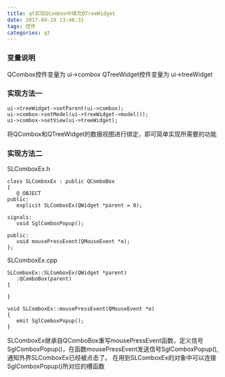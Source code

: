 ```yaml
---
title: qt实现QCombox中填充QTreeWidget
date: 2017-04-18 13:48:31
tags: 控件
categories: qt
---
```

### 变量说明
QCombox控件变量为  ui->combox
QTreeWidget控件变量为 ui->treeWidget
### 实现方法一
```
ui->treeWidget->setParent(ui->combox);
ui->combox->setModel(ui->treeWidget->model());
ui->combox->setView(ui->treeWidget);
```
将QCombox和QTreeWidget的数据视图进行绑定，即可简单实现所需要的功能
### 实现方法二
SLComboxEx.h
```
class SLComboxEx : public QComboBox
{
   Q_OBJECT
public:
   explicit SLComboxEx(QWidget *parent = 0);

signals:
   void SglComboxPopup();

public:
   void mousePressEvent(QMouseEvent *e);
};
```
SLComboxEx.cpp
```
SLComboxEx::SLComboxEx(QWidget *parent)
   :QComboBox(parent)
{

}

void SLComboxEx::mousePressEvent(QMouseEvent *e)
{
   emit SglComboxPopup();
}
```
SLComboxEx继承自QComboBox重写mousePressEvent函数，定义信号SglComboxPopup()，在函数mousePressEvent发送信号SglComboxPopup(),通知外界SLComboxEx已经被点击了。
在用到SLComboxEx的对象中可以连接SglComboxPopup()所对应的槽函数
